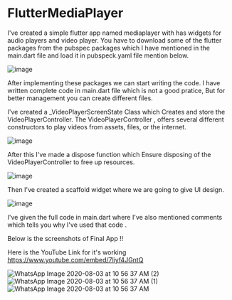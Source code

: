# FlutterMediaPlayer

I've created a simple flutter app named mediaplayer with has widgets for audio players and video player. 
You have to download some of the flutter packages from the pubspec packages which I have mentioned in the main.dart file and load it in pubspeck.yaml file mention below.

![image](https://user-images.githubusercontent.com/56602504/89256285-642b5080-d641-11ea-856e-a0c2f72a54ea.png)

After implementing these packages we can start writing the  code. I have written complete code in main.dart file which is not a good pratice, But for better management you can create different files.

I've created a  _VideoPlayerScreenState Class which Creates and store the VideoPlayerController. The VideoPlayerController , offers several different constructors to play videos from assets, files, or the internet.

![image](https://user-images.githubusercontent.com/56602504/89258889-b622a500-d646-11ea-95e2-78e490d7fc5c.png)

After this I've made a dispose function which Ensure disposing of the VideoPlayerController to free up resources.

![image](https://user-images.githubusercontent.com/56602504/89258992-f8e47d00-d646-11ea-96df-d0e524f39a32.png)

Then I've created a scaffold widget where we are going to give UI design.

![image](https://user-images.githubusercontent.com/56602504/89259153-4fea5200-d647-11ea-859f-d503e76f6044.png)

I've given the full code in main.dart where I've also mentioned comments which tells you why I've used that code .

Below is the screenshots of Final App !!

Here is the YouTube Link for it's working
https://www.youtube.com/embed/7liyf4JGntQ

![WhatsApp Image 2020-08-03 at 10 56 37 AM (2)](https://user-images.githubusercontent.com/56602504/89149225-93768a80-d579-11ea-8c70-c2dd27c2ba7c.jpeg)
![WhatsApp Image 2020-08-03 at 10 56 37 AM (1)](https://user-images.githubusercontent.com/56602504/89149231-95d8e480-d579-11ea-938e-27c0c141756b.jpeg)
![WhatsApp Image 2020-08-03 at 10 56 37 AM](https://user-images.githubusercontent.com/56602504/89149233-970a1180-d579-11ea-8fa4-a88f417c70c5.jpeg)


